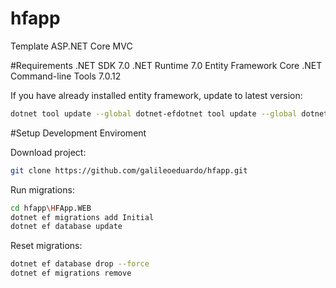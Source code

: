 # hfapp
Template ASP.NET Core MVC

#Requirements
.NET SDK 7.0
.NET Runtime 7.0
Entity Framework Core .NET Command-line Tools 7.0.12

If you have already installed entity framework, update to latest version:
```bash
dotnet tool update --global dotnet-efdotnet tool update --global dotnet-ef
```

#Setup Development Enviroment

Download project:
```bash
git clone https://github.com/galileoeduardo/hfapp.git
```

Run migrations:
```bash
cd hfapp\HFApp.WEB
dotnet ef migrations add Initial
dotnet ef database update
```
Reset migrations:
```bash
dotnet ef database drop --force
dotnet ef migrations remove
```
